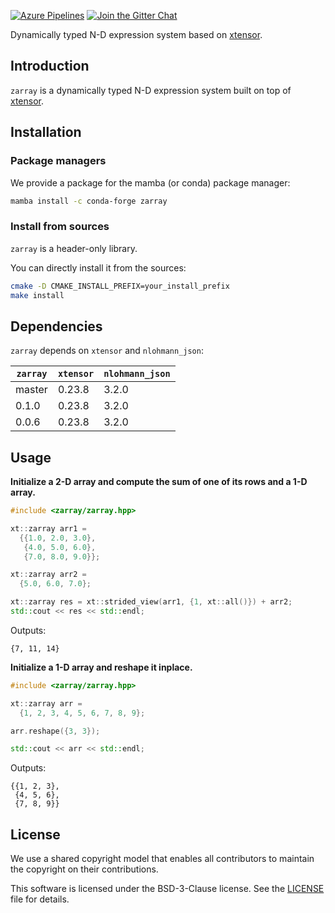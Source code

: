 [![Azure Pipelines](https://dev.azure.com/xtensor-stack/xtensor-stack/_apis/build/status/xtensor-stack.zarray?branchName=master)](https://dev.azure.com/xtensor-stack/xtensor-stack/_build/latest?definitionId=10&branchName=master)
[![Join the Gitter Chat](https://badges.gitter.im/Join%20Chat.svg)](https://gitter.im/QuantStack/Lobby?utm_source=badge&utm_medium=badge&utm_campaign=pr-badge&utm_content=badge)

Dynamically typed N-D expression system based on [xtensor](thhps://github.com/xtensor-stack/xtensor).

## Introduction

`zarray` is a dynamically typed N-D expression system built on top of [xtensor](thhps://github.com/xtensor-stack/xtensor).

## Installation

### Package managers

We provide a package for the mamba (or conda) package manager:

```bash
mamba install -c conda-forge zarray
```

### Install from sources

`zarray` is a header-only library.

You can directly install it from the sources:

```bash
cmake -D CMAKE_INSTALL_PREFIX=your_install_prefix
make install
```

## Dependencies

`zarray` depends on `xtensor` and `nlohmann_json`:

| `zarray` | `xtensor` | `nlohmann_json` |
|----------|-----------|-----------------|
|  master  |  0.23.8   |  3.2.0          |
|  0.1.0   |  0.23.8   |  3.2.0          |
|  0.0.6   |  0.23.8   |  3.2.0          |

## Usage

**Initialize a 2-D array and compute the sum of one of its rows and a 1-D array.**

```cpp
#include <zarray/zarray.hpp>

xt::zarray arr1 =
  {{1.0, 2.0, 3.0},
   {4.0, 5.0, 6.0},
   {7.0, 8.0, 9.0}};

xt::zarray arr2 =
  {5.0, 6.0, 7.0};

xt::zarray res = xt::strided_view(arr1, {1, xt::all()}) + arr2;
std::cout << res << std::endl;
```

Outputs:

```
{7, 11, 14}
```

**Initialize a 1-D array and reshape it inplace.**

```cpp
#include <zarray/zarray.hpp>

xt::zarray arr =
  {1, 2, 3, 4, 5, 6, 7, 8, 9};

arr.reshape({3, 3});

std::cout << arr << std::endl;
```

Outputs:

```
{{1, 2, 3},
 {4, 5, 6},
 {7, 8, 9}}
```

## License

We use a shared copyright model that enables all contributors to maintain the
copyright on their contributions.

This software is licensed under the BSD-3-Clause license. See the
[LICENSE](LICENSE) file for details.

